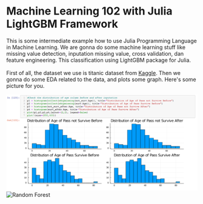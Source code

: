 <h1>Machine Learning 102 with Julia LightGBM Framework</h1>

<p>This is some intermediate example how to use Julia Programming Language in Machine Learning. We are gonna do some machine learning stuff like missing value detection, inputation missing value, cross validation, dan feature engineering. This classification using LightGBM package for Julia.<br>
<br>
First of all, the dataset we use is titanic dataset from <a href="https://www.kaggle.com/c/titanic/data" title="Titanic Dataset">Kaggle</a>. Then we gonna do some EDA related to the data, and plots some graph. Here's some picture for you.</p>

<img src="images/ML102-1.png" alt="Plotting before after">

<img src="images/ML102-2.png" alt="Random Forest">